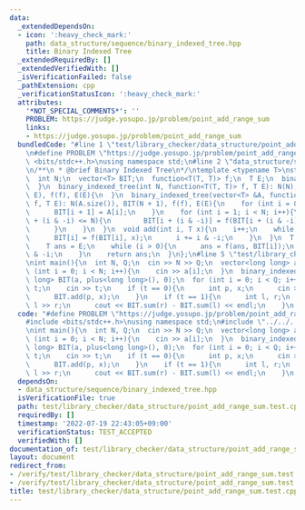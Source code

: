 ```yaml
---
data:
  _extendedDependsOn:
  - icon: ':heavy_check_mark:'
    path: data_structure/sequence/binary_indexed_tree.hpp
    title: Binary Indexed Tree
  _extendedRequiredBy: []
  _extendedVerifiedWith: []
  _isVerificationFailed: false
  _pathExtension: cpp
  _verificationStatusIcon: ':heavy_check_mark:'
  attributes:
    '*NOT_SPECIAL_COMMENTS*': ''
    PROBLEM: https://judge.yosupo.jp/problem/point_add_range_sum
    links:
    - https://judge.yosupo.jp/problem/point_add_range_sum
  bundledCode: "#line 1 \"test/library_checker/data_structure/point_add_range_sum.test.cpp\"\
    \n#define PROBLEM \"https://judge.yosupo.jp/problem/point_add_range_sum\"\n#include\
    \ <bits/stdc++.h>\nusing namespace std;\n#line 2 \"data_structure/sequence/binary_indexed_tree.hpp\"\
    \n/**\n * @brief Binary Indexed Tree\n*/\ntemplate <typename T>\nstruct binary_indexed_tree{\n\
    \  int N;\n  vector<T> BIT;\n  function<T(T, T)> f;\n  T E;\n  binary_indexed_tree(){\n\
    \  }\n  binary_indexed_tree(int N, function<T(T, T)> f, T E): N(N), BIT(N + 1,\
    \ E), f(f), E(E){\n  }\n  binary_indexed_tree(vector<T> &A, function<T(T, T)>\
    \ f, T E): N(A.size()), BIT(N + 1), f(f), E(E){\n    for (int i = 0; i < N; i++){\n\
    \      BIT[i + 1] = A[i];\n    }\n    for (int i = 1; i < N; i++){\n      if (i\
    \ + (i & -i) <= N){\n        BIT[i + (i & -i)] = f(BIT[i + (i & -i)], BIT[i]);\n\
    \      }\n    }\n  }\n  void add(int i, T x){\n    i++;\n    while (i <= N){\n\
    \      BIT[i] = f(BIT[i], x);\n      i += i & -i;\n    }\n  }\n  T sum(int i){\n\
    \    T ans = E;\n    while (i > 0){\n      ans = f(ans, BIT[i]);\n      i -= i\
    \ & -i;\n    }\n    return ans;\n  }\n};\n#line 5 \"test/library_checker/data_structure/point_add_range_sum.test.cpp\"\
    \nint main(){\n  int N, Q;\n  cin >> N >> Q;\n  vector<long long> a(N);\n  for\
    \ (int i = 0; i < N; i++){\n    cin >> a[i];\n  }\n  binary_indexed_tree<long\
    \ long> BIT(a, plus<long long>(), 0);\n  for (int i = 0; i < Q; i++){\n    int\
    \ t;\n    cin >> t;\n    if (t == 0){\n      int p, x;\n      cin >> p >> x;\n\
    \      BIT.add(p, x);\n    }\n    if (t == 1){\n      int l, r;\n      cin >>\
    \ l >> r;\n      cout << BIT.sum(r) - BIT.sum(l) << endl;\n    }\n  }\n}\n"
  code: "#define PROBLEM \"https://judge.yosupo.jp/problem/point_add_range_sum\"\n\
    #include <bits/stdc++.h>\nusing namespace std;\n#include \"../../../data_structure/sequence/binary_indexed_tree.hpp\"\
    \nint main(){\n  int N, Q;\n  cin >> N >> Q;\n  vector<long long> a(N);\n  for\
    \ (int i = 0; i < N; i++){\n    cin >> a[i];\n  }\n  binary_indexed_tree<long\
    \ long> BIT(a, plus<long long>(), 0);\n  for (int i = 0; i < Q; i++){\n    int\
    \ t;\n    cin >> t;\n    if (t == 0){\n      int p, x;\n      cin >> p >> x;\n\
    \      BIT.add(p, x);\n    }\n    if (t == 1){\n      int l, r;\n      cin >>\
    \ l >> r;\n      cout << BIT.sum(r) - BIT.sum(l) << endl;\n    }\n  }\n}"
  dependsOn:
  - data_structure/sequence/binary_indexed_tree.hpp
  isVerificationFile: true
  path: test/library_checker/data_structure/point_add_range_sum.test.cpp
  requiredBy: []
  timestamp: '2022-07-19 22:43:05+09:00'
  verificationStatus: TEST_ACCEPTED
  verifiedWith: []
documentation_of: test/library_checker/data_structure/point_add_range_sum.test.cpp
layout: document
redirect_from:
- /verify/test/library_checker/data_structure/point_add_range_sum.test.cpp
- /verify/test/library_checker/data_structure/point_add_range_sum.test.cpp.html
title: test/library_checker/data_structure/point_add_range_sum.test.cpp
---
```

